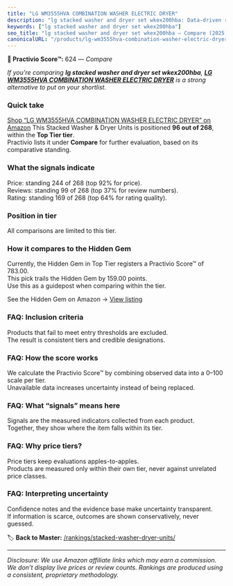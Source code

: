 ```yaml
---
title: "LG WM3555HVA COMBINATION WASHER ELECTRIC DRYER"
description: "lg stacked washer and dryer set wkex200hba: Data-driven ranking using the Practivio Score™. Positioned by quality, value, demand, findability, momentum."
keywords: ["lg stacked washer and dryer set wkex200hba"]
seo_title: "lg stacked washer and dryer set wkex200hba — Compare (2025)"
canonicalURL: "/products/lg-wm3555hva-combination-washer-electric-dryer-B09KM76K7V/"
---
```


**🛒 Practivio Score™:** 624 — _Compare_


*If you're comparing **lg stacked washer and dryer set wkex200hba**, **[LG WM3555HVA COMBINATION WASHER ELECTRIC DRYER](https://www.amazon.com/dp/B09KM76K7V?tag=practivio-20)** is a strong alternative to put on your shortlist.*
### Quick take
[Shop “LG WM3555HVA COMBINATION WASHER ELECTRIC DRYER” on Amazon](https://www.amazon.com/dp/B09KM76K7V?tag=practivio-20)
This Stacked Washer & Dryer Units is positioned **96 out of 268**, within the **Top Tier tier**.  
Practivio lists it under **Compare** for further evaluation, based on its comparative standing.

### What the signals indicate
Price: standing 244 of 268 (top 92% for price).  
Reviews: standing 99 of 268 (top 37% for review numbers).  
Rating: standing 169 of 268 (top 64% for rating quality).  

### Position in tier
All comparisons are limited to this tier.

### How it compares to the Hidden Gem
Currently, the Hidden Gem in Top Tier registers a Practivio Score™ of 783.00.  
This pick trails the Hidden Gem by 159.00 points.  
Use this as a guidepost when comparing within the tier.  

See the Hidden Gem on Amazon → [View listing](https://www.amazon.com/dp/B0D4282T95?tag=practivio-20)

### FAQ: Inclusion criteria
Products that fail to meet entry thresholds are excluded.  
The result is consistent tiers and credible designations.

### FAQ: How the score works
We calculate the Practivio Score™ by combining observed data into a 0–100 scale per tier.  
Unavailable data increases uncertainty instead of being replaced.

### FAQ: What “signals” means here
Signals are the measured indicators collected from each product.  
Together, they show where the item falls within its tier.

### FAQ: Why price tiers?
Price tiers keep evaluations apples-to-apples.  
Products are measured only within their own tier, never against unrelated price classes.

### FAQ: Interpreting uncertainty
Confidence notes and the evidence base make uncertainty transparent.  
If information is scarce, outcomes are shown conservatively, never guessed.

<!-- Missing template for Compare/CompareWithinPriceClass -->


🏷️ **Back to Master:** [/rankings/stacked-washer-dryer-units/](/rankings/stacked-washer-dryer-units/)

---
_Disclosure: We use Amazon affiliate links which may earn a commission. We don’t display live prices or review counts. Rankings are produced using a consistent, proprietary methodology._
